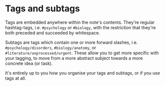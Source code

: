 # Tags and subtags

Tags are embedded anywhere within the note's contents. They're regular
hashtag-tags, i.e. `#psychology` or `#biology`, with the restriction that
they're both preceded and succeeded by whitespace.

Subtags are tags which contain one or more forward slashes, i.e.
`#psychology/disorders`, `#biology/anatomy`, or
`#literature/unprocessed/urgent`. These allow you to get more specific with your
tagging, to move from a more abstract subject towards a more concrete idea (or
task).

It's entirely up to you how you organise your tags and subtags, or if you use
tags at all.
